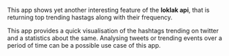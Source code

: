 This app shows yet another interesting feature of the **loklak api**, that is
returning top trending hastags along with their frequency.

This app provides a quick visualisation of the hashtags trending on twitter
and a statistics about the same. Analysing tweets or trending events over a
period of time can be a possible use case of this app.